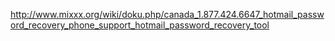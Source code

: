 <http://www.mixxx.org/wiki/doku.php/canada_1.877.424.6647_hotmail_password_recovery_phone_support_hotmail_password_recovery_tool>
